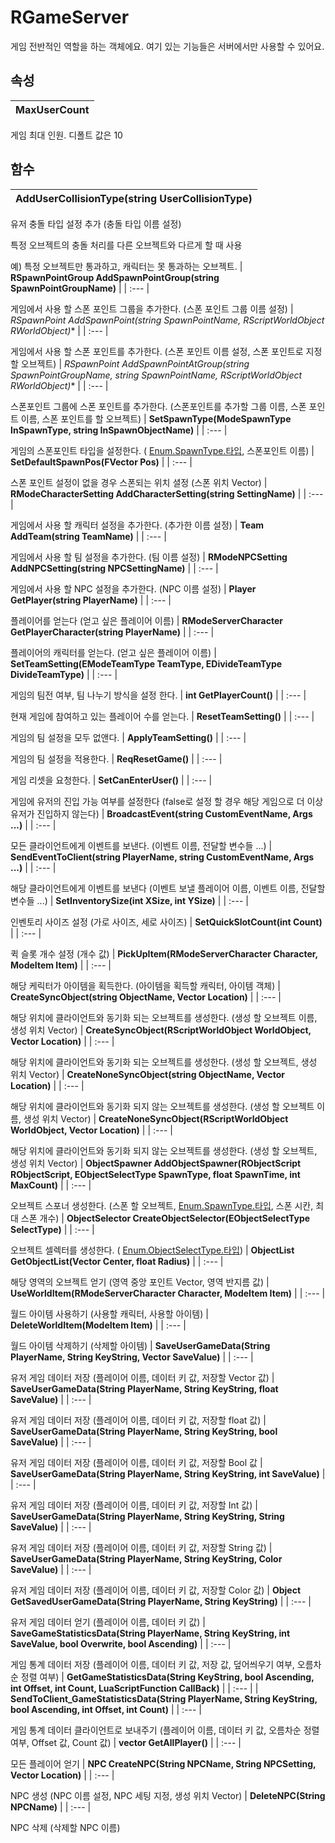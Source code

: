 # **RGameServer**


게임 전반적인 역할을 하는 객체에요. 여기 있는 기능들은 서버에서만 사용할 수 있어요. 
## **속성**

| **MaxUserCount** |
| :--- |

게임 최대 인원. 디폴트 값은 10 
## **함수**

| **AddUserCollisionType(string UserCollisionType)** |
| :--- |

유저 충돌 타입 설정 추가 (충돌 타입 이름 설정) 

특정 오브젝트의 충돌 처리를 다른 오브젝트와 다르게 할 때 사용 

예) 특정 오브젝트만 통과하고, 캐릭터는 못 통과하는 오브젝트. 
| **RSpawnPointGroup AddSpawnPointGroup(string SpawnPointGroupName)** |
| :--- |

게임에서 사용 할 스폰 포인트 그룹을 추가한다. (스폰 포인트 그룹 이름 설정) 
| **RSpawnPoint AddSpawnPoint(string SpawnPointName, RScriptWorldObject* RWorldObject)** |
| :--- |

게임에서 사용 할 스폰 포인트를 추가한다. (스폰 포인트 이름 설정, 스폰 포인트로 지정 할 오브젝트) 
| **RSpawnPoint AddSpawnPointAtGroup(string SpawnPointGroupName, string SpawnPointName, RScriptWorldObject* RWorldObject)** |
| :--- |

스폰포인트 그룹에 스폰 포인트를 추가한다. (스폰포인트를 추가할 그룹 이름, 스폰 포인트 이름, 스폰 포인트를 할 오브젝트) 
| **SetSpawnType(ModeSpawnType InSpawnType, string InSpawnObjectName)** |
| :--- |

게임의 스폰포인트 타입을 설정한다. ( [Enum.SpawnType.타입](https://ditoland-utplus.gitbook.io/ditoland/api-reference/enums/spawntype), 스폰포인트 이름) 
| **SetDefaultSpawnPos(FVector Pos)** |
| :--- |

스폰 포인트 설정이 없을 경우 스폰되는 위치 셜정 (스폰 위치 Vector) 
| **RModeCharacterSetting AddCharacterSetting(string SettingName)** |
| :--- |

게임에서 사용 할 캐릭터 설정을 추가한다. (추가한 이름 설정) 
| **Team AddTeam(string TeamName)** |
| :--- |

게임에서 사용 할 팀 설정을 추가한다. (팀 이름 설정) 
| **RModeNPCSetting AddNPCSetting(string NPCSettingName)** |
| :--- |

게임에서 사용 할 NPC 설정을 추가한다. (NPC 이름 설정) 
| **Player GetPlayer(string PlayerName)** |
| :--- |

플레이어를 얻는다 (얻고 싶은 플레이어 이름) 
| **RModeServerCharacter GetPlayerCharacter(string PlayerName)** |
| :--- |

플레이어의 캐릭터를 얻는다. (얻고 싶은 플레이어 이름) 
| **SetTeamSetting(EModeTeamType TeamType, EDivideTeamType DivideTeamType)** |
| :--- |

게임의 팀전 여부, 팀 나누기 방식을 설정 한다. 
| **int GetPlayerCount()** |
| :--- |

현재 게임에 참여하고 있는 플레이어 수를 얻는다. 
| **ResetTeamSetting()** |
| :--- |

게임의 팀 설정을 모두 없앤다. 
| **ApplyTeamSetting()** |
| :--- |

게임의 팀 설정을 적용한다. 
| **ReqResetGame()** |
| :--- |

게임 리셋을 요청한다. 
| **SetCanEnterUser()** |
| :--- |

게임에 유저의 진입 가능 여부를 설정한다 (false로 설정 할 경우 해당 게임으로 더 이상 유저가 진입하지 않는다) 
| **BroadcastEvent(string CustomEventName, Args ...)** |
| :--- |

모든 클라이언트에게 이벤트를 보낸다. (이벤트 이름, 전달할 변수들 ...) 
| **SendEventToClient(string PlayerName, string CustomEventName, Args ...)** |
| :--- |

해당 클라이언트에게 이벤트를 보낸다 (이벤트 보낼 플레이어 이름, 이벤트 이름, 전달할 변수들 ...) 
| **SetInventorySize(int XSize, int YSize)** |
| :--- |

인벤토리 사이즈 설정 (가로 사이즈, 세로 사이즈) 
| **SetQuickSlotCount(int Count)** |
| :--- |

퀵 슬롯 개수 설정 (개수 값) 
| **PickUpItem(RModeServerCharacter Character, ModeItem Item)** |
| :--- |

해당 케릭터가 아이템을 획득한다. (아이템을 획득할 캐릭터, 아이템 객체) 
| **CreateSyncObject(string ObjectName, Vector Location)** |
| :--- |

해당 위치에 클라이언트와 동기화 되는 오브젝트를 생성한다. (생성 할 오브젝트 이름, 생성 위치 Vector) 
| **CreateSyncObject(RScriptWorldObject WorldObject, Vector Location)** |
| :--- |

해당 위치에 클라이언트와 동기화 되는 오브젝트를 생성한다. (생성 할 오브젝트, 생성 위치 Vector) 
| **CreateNoneSyncObject(string ObjectName, Vector Location)** |
| :--- |

해당 위치에 클라이언트와 동기화 되지 않는 오브젝트를 생성한다. (생성 할 오브젝트 이름, 생성 위치 Vector) 
| **CreateNoneSyncObject(RScriptWorldObject WorldObject, Vector Location)** |
| :--- |

해당 위치에 클라이언트와 동기화 되지 않는 오브젝트를 생성한다. (생성 할 오브젝트, 생성 위치 Vector) 
| **ObjectSpawner AddObjectSpawner(RObjectScript RObjectScript, EObjectSelectType SpawnType, float SpawnTime, int MaxCount)** |
| :--- |

오브젝트 스포너 생성한다. (스폰 할 오브젝트, [Enum.SpawnType.타입](https://ditoland-utplus.gitbook.io/ditoland/api-reference/enums/spawntype), 스폰 시칸, 최대 스폰 개수) 
| **ObjectSelector CreateObjectSelector(EObjectSelectType SelectType)** |
| :--- |

오브젝트 셀렉터를 생성한다. ( [Enum.ObjectSelectType.타입](https://ditoland-utplus.gitbook.io/ditoland/api-reference/enums/objectselecttype)) 
| **ObjectList GetObjectList(Vector Center, float Radius)** |
| :--- |

해당 영역의 오브젝트 얻기 (영역 중앙 포인트 Vector, 영역 반지름 값) 
| **UseWorldItem(RModeServerCharacter Character, ModeItem Item)** |
| :--- |

월드 아이템 사용하기 (사용할 캐릭터, 사용할 아이템) 
| **DeleteWorldItem(ModeItem Item)** |
| :--- |

월드 아이템 삭제하기 (삭제할 아이템) 
| **SaveUserGameData(String PlayerName, String KeyString, Vector SaveValue)** |
| :--- |

유저 게임 데이터 저장 (플레이어 이름, 데이터 키 값, 저장할 Vector 값) 
| **SaveUserGameData(String PlayerName, String KeyString, float SaveValue)** |
| :--- |

유저 게임 데이터 저장 (플레이어 이름, 데이터 키 값, 저장할 float 값) 
| **SaveUserGameData(String PlayerName, String KeyString, bool SaveValue)** |
| :--- |

유저 게임 데이터 저장 (플레이어 이름, 데이터 키 값, 저장할 Bool 값 
| **SaveUserGameData(String PlayerName, String KeyString, int SaveValue)** |
| :--- |

유저 게임 데이터 저장 (플레이어 이름, 데이터 키 값, 저장할 Int 값) 
| **SaveUserGameData(String PlayerName, String KeyString, String SaveValue)** |
| :--- |

유저 게임 데이터 저장 (플레이어 이름, 데이터 키 값, 저장할 String 값) 
| **SaveUserGameData(String PlayerName, String KeyString, Color SaveValue)** |
| :--- |

유저 게임 데이터 저장 (플레이어 이름, 데이터 키 값, 저장할 Color 값) 
| **Object GetSavedUserGameData(String PlayerName, String KeyString)** |
| :--- |

유저 게임 데이터 얻기 (플레이어 이름, 데이터 키 값) 
| **SaveGameStatisticsData(String PlayerName, String KeyString, int SaveValue, bool Overwrite, bool Ascending)** |
| :--- |

게임 통계 데이터 저장 (플레이어 이름, 데이터 키 값, 저장 값, 덮어씌우기 여부, 오름차순 정렬 여부) 
| **GetGameStatisticsData(String KeyString, bool Ascending, int Offset, int Count, LuaScriptFunction CallBack)** |
| :--- |
| **SendToClient_GameStatisticsData(String PlayerName, String KeyString, bool Ascending, int Offset, int Count)** |
| :--- |

게임 통계 데이터 클라이언트로 보내주기 (플레이어 이름, 데이터 키 값, 오름차순 정렬 여부, Offset 값, Count 값) 
| **vector<Player> GetAllPlayer()** |
| :--- |

모든 플레이어 얻기 
| **NPC CreateNPC(String NPCName, String NPCSetting, Vector Location)** |
| :--- |

NPC 생성 (NPC 이름 설정, NPC 세팅 지정, 생성 위치 Vector) 
| **DeleteNPC(String NPCName)** |
| :--- |

NPC 삭제 (삭제할 NPC 이름) 
